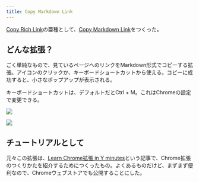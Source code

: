 ```yaml
---
title: Copy Markdown Link
---
```

[Copy Rich Link](https://chrome.google.com/webstore/detail/copy-rich-link/hikiamlgpdcabppakpmemaofmkgknpea)の亜種として、[Copy Markdown Link](https://chrome.google.com/webstore/detail/copy-markdown-link/gkceaaphhbeanfciglgpffnncfpipjpa)をつくった。

どんな拡張？
------

ごく単純なもので、見ているページへのリンクをMarkdown形式でコピーする拡張。アイコンのクリックか、キーボードショートカットから使える。コピーに成功すると、小さなポップアップが表示される。

キーボードショートカットは、デフォルトだとCtrl + M。これはChromeの設定で変更できる。

![](https://lh5.googleusercontent.com/qhUQgBvgp9MK-bhfzGnQXzs-ApkCqlv9K2zS3mqX8HR6XCynfprVJ2h5yWLOL6ptvhTtg2HCUXzw9fSeR_QGGqg2pgxu5-mxRPN8uTMgO2smQxxjTSMKA8ExM-Sj_NhtyzMnhHGDVbj1Q_OXRn9ezg)

![](https://lh3.googleusercontent.com/klFR8NS-Rs9BHVj8zvE1ckd1e-0HEJNSKHJGkMWaWAfq2K6sgyZ46g8FZcWVmCPp8K5Rn6rTK7yFewiVurbcouzVulcfLbvsjladivZKqZnrpQ5w58EKld7QHXlig6RQT-TnUO3iyMJ8f6Ersu6L4g)

チュートリアルとして
----------

元々この拡張は、[Learn Chrome拡張 in Y minutes](https://r7kamura.com/articles/2022-05-18-learn-chrome-extention-in-y-minutes)という記事で、Chrome拡張のつくりかたを紹介するためにつくったもの。よくあるものだけど、まずまず便利なので、Chromeウェブストアでも公開することにした。
